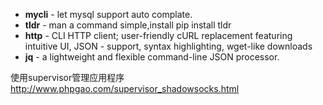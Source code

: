 - **mycli** - let mysql support auto complate.
- **tldr** - man a command simple,install pip install tldr
- **http** - CLI HTTP client; user-friendly cURL replacement featuring intuitive UI, JSON - support, syntax highlighting, wget-like downloads
- **jq** - a lightweight and flexible command-line JSON processor.

使用supervisor管理应用程序
http://www.phpgao.com/supervisor_shadowsocks.html
